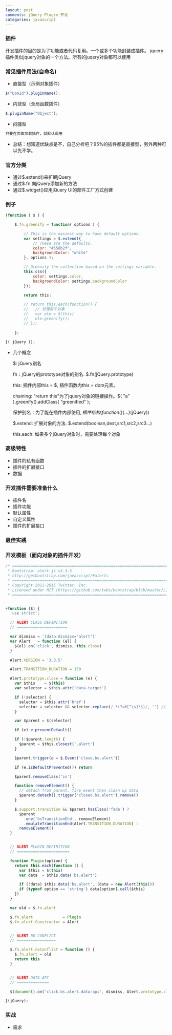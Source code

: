 ```yaml
---
layout: post
comments: jQuery Plugin 开发
categories: javascript
---
```


### 插件

开发插件的目的是为了功能或者代码复用。一个或多个功能封装成插件。
jquery插件类似jquery对象的一个方法。所有的juqery对象都可以使用

### 常见插件用法(自命名)

* 直接型（示例对象插件）

```js
$("DomId").pluginName();

```

* 内敛型（全局函数插件）

```js
$.pluginName("Object");

```

* 闷骚型
```js
只要在页面加载插件，就默认调用

```

* 总结：想知道优缺点是不，自己分析吧？95%的插件都是直接型，另外两种可以先不学。

### 官方分类

* 通过$.extend()来扩展jQuery
* 通过$.fn 向jQuery添加新的方法
* 通过$.widget()应用jQuery UI的部件工厂方式创建

### 例子

```js
(function ( $ ) {

    $.fn.greenify = function( options ) {

        // This is the easiest way to have default options.
        var settings = $.extend({
            // These are the defaults.
            color: "#556b2f",
            backgroundColor: "white"
        }, options );

        // Greenify the collection based on the settings variable.
        this.css({
            color: settings.color,
            backgroundColor: settings.backgroundColor
        });

        return this；

        // return this.each(function() {
        //   // 处理每个对象
        //   var ele = $(this)
        //   ele.greenify();
        // });

    };

}( jQuery ));
```

* 几个概念

  $: jQuery别名

  fn：jQuery的prototype对象的别名. $.fn(jQuery.prototype)

  this: 插件内部this = $, 插件函数内this = dom元素。

  chaining: "return this"为了jquery对象的链接操作。$( "a" ).greenify().addClass( "greenified" );

  保护别名：为了能在插件内部使用$,插件结构 (function($){...}(jQuery))

  $.extend: 扩展对象的方法. $.extend(boolean,dest,src1,src2,src3...)

  this.each: 如果多个jQuery对象时，需要处理每个对象

### 高级特性

* 插件的私有函数
* 插件的扩展接口
* 数据

### 开发插件需要准备什么
* 插件名
* 插件功能
* 默认属性
* 自定义属性
* 插件的扩展接口

### 最佳实践


### 开发模板（面向对象的插件开发）
```js
/* ========================================================================
 * Bootstrap: alert.js v3.3.5
 * http://getbootstrap.com/javascript/#alerts
 * ========================================================================
 * Copyright 2011-2015 Twitter, Inc.
 * Licensed under MIT (https://github.com/twbs/bootstrap/blob/master/LICENSE)
 * ======================================================================== */


+function ($) {
  'use strict';

  // ALERT CLASS DEFINITION
  // ======================

  var dismiss = '[data-dismiss="alert"]'
  var Alert   = function (el) {
    $(el).on('click', dismiss, this.close)
  }

  Alert.VERSION = '3.3.5'

  Alert.TRANSITION_DURATION = 150

  Alert.prototype.close = function (e) {
    var $this    = $(this)
    var selector = $this.attr('data-target')

    if (!selector) {
      selector = $this.attr('href')
      selector = selector && selector.replace(/.*(?=#[^\s]*$)/, '') // strip for ie7
    }

    var $parent = $(selector)

    if (e) e.preventDefault()

    if (!$parent.length) {
      $parent = $this.closest('.alert')
    }

    $parent.trigger(e = $.Event('close.bs.alert'))

    if (e.isDefaultPrevented()) return

    $parent.removeClass('in')

    function removeElement() {
      // detach from parent, fire event then clean up data
      $parent.detach().trigger('closed.bs.alert').remove()
    }

    $.support.transition && $parent.hasClass('fade') ?
      $parent
        .one('bsTransitionEnd', removeElement)
        .emulateTransitionEnd(Alert.TRANSITION_DURATION) :
      removeElement()
  }


  // ALERT PLUGIN DEFINITION
  // =======================

  function Plugin(option) {
    return this.each(function () {
      var $this = $(this)
      var data  = $this.data('bs.alert')

      if (!data) $this.data('bs.alert', (data = new Alert(this)))
      if (typeof option == 'string') data[option].call($this)
    })
  }

  var old = $.fn.alert

  $.fn.alert             = Plugin
  $.fn.alert.Constructor = Alert


  // ALERT NO CONFLICT
  // =================

  $.fn.alert.noConflict = function () {
    $.fn.alert = old
    return this
  }


  // ALERT DATA-API
  // ==============

  $(document).on('click.bs.alert.data-api', dismiss, Alert.prototype.close)

}(jQuery);

```
### 实战

* 需求